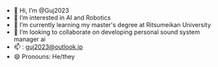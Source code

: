 - 👋 Hi, I’m @Guj2023
- 👀 I’m interested in AI and Robotics
- 🌱 I’m currently learning my master's degree at Ritsumeikan University
- 💞️ I’m looking to collaborate on developing personal sound system manager ai
- 📫 : guj2023@outlook.jp
- 😄 Pronouns: He/they

<!---
Guj2023/Guj2023 is a ✨ special ✨ repository because its `README.md` (this file) appears on your GitHub profile.
You can click the Preview link to take a look at your changes.
--->
